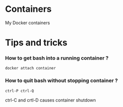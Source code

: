 # Containers
My Docker containers

# Tips and tricks

### How to get bash into a running container ?
`docker attach container`

### How to quit bash without stopping container ?
`ctrl-P ctrl-Q`

ctrl-C and crtl-D causes container shutdown

